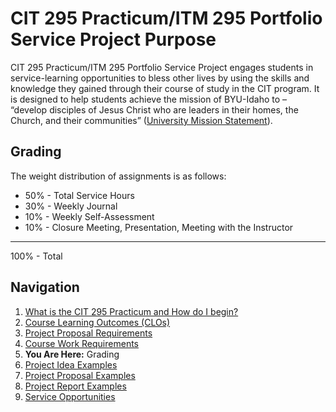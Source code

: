 # CIT 295 Practicum/ITM 295 Portfolio Service Project Purpose
CIT 295 Practicum/ITM 295 Portfolio Service Project engages students in service-learning opportunities to bless other lives by
using the skills and knowledge they gained through their course of study in the CIT program. It
is designed to help students achieve the mission of BYU-Idaho to – “develop disciples of Jesus
Christ who are leaders in their homes, the Church, and their communities” ([University Mission
Statement](https://www.byui.edu/about/byu-idaho-mission-statement)).

## Grading

The weight distribution of assignments is as follows:
- 50% - Total Service Hours
- 30% - Weekly Journal
- 10% - Weekly Self-Assessment
- 10% - Closure Meeting, Presentation, Meeting with the Instructor
------------------------------------------------------------------
100% - Total

## Navigation
1. [What is the CIT 295 Practicum and How do I begin?](https://cit295.github.io)
2. [Course Learning Outcomes (CLOs)](https://cit295.github.io/learning_outcomes)
3. [Project Proposal Requirements](https://cit295.github.io/proposal_requirements)
4. [Course Work Requirements](https://cit295.github.io/course_work_requirements)
5. **You Are Here:** Grading
6. [Project Idea Examples](https://cit295.github.io/project_ideas)
7. [Project Proposal Examples](https://cit295.github.io/proposal_examples)
8. [Project Report Examples](https://cit295.github.io/report_examples)
9. [Service Opportunities](https://cit295.github.io/service_opportunities)
